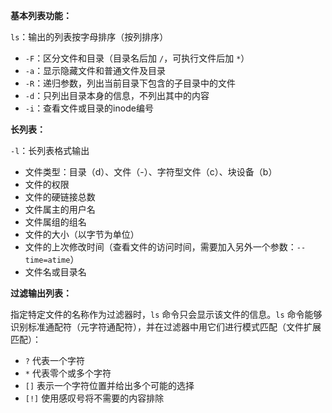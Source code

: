 **基本列表功能：**

`ls`：输出的列表按字母排序（按列排序）

* `-F`：区分文件和目录（目录名后加 `/`，可执行文件后加 `*`）
* `-a`：显示隐藏文件和普通文件及目录
* `-R`：递归参数，列出当前目录下包含的子目录中的文件
* `-d`：只列出目录本身的信息，不列出其中的内容
* `-i`：查看文件或目录的inode编号



**长列表：**

`-l`：长列表格式输出

* 文件类型：目录（d）、文件（-）、字符型文件（c）、块设备（b）
* 文件的权限
* 文件的硬链接总数
* 文件属主的用户名
* 文件属组的组名
* 文件的大小（以字节为单位）
* 文件的上次修改时间（查看文件的访问时间，需要加入另外一个参数：`--time=atime`）
* 文件名或目录名



**过滤输出列表：**

指定特定文件的名称作为过滤器时，`ls` 命令只会显示该文件的信息。`ls` 命令能够识别标准通配符（元字符通配符），并在过滤器中用它们进行模式匹配（文件扩展匹配）：

* `?` 代表一个字符
* `*` 代表零个或多个字符
* `[]` 表示一个字符位置并给出多个可能的选择
* `[!]` 使用感叹号将不需要的内容排除


